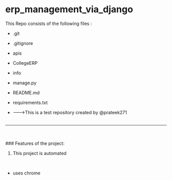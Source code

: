 # erp_management_via_django
This Repo consists of the following files :
- .git
- .gitignore
- apis
- CollegeERP
- info
- manage.py
- README.md
- requirements.txt




- --->This is a test repository created by @prateek271
<br><br>
---
<br><br>###	Features of the project:
<br>
1. This project is automated
<br>


- uses chrome